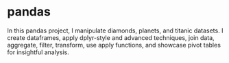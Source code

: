 # pandas
 In this pandas project, I manipulate diamonds, planets, and titanic datasets. I create dataframes, apply dplyr-style and advanced techniques, join data, aggregate, filter, transform, use apply functions, and showcase pivot tables for insightful analysis.
